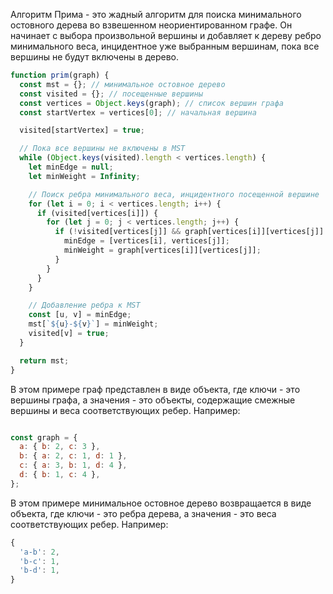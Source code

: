 Алгоритм Прима - это жадный алгоритм для поиска минимального остовного дерева во взвешенном неориентированном графе. Он начинает с выбора произвольной вершины и добавляет к дереву ребро минимального веса, инцидентное уже выбранным вершинам, пока все вершины не будут включены в дерево.

```javascript
function prim(graph) {
  const mst = {}; // минимальное остовное дерево
  const visited = {}; // посещенные вершины
  const vertices = Object.keys(graph); // список вершин графа
  const startVertex = vertices[0]; // начальная вершина

  visited[startVertex] = true;

  // Пока все вершины не включены в MST
  while (Object.keys(visited).length < vertices.length) {
    let minEdge = null;
    let minWeight = Infinity;

    // Поиск ребра минимального веса, инцидентного посещенной вершине
    for (let i = 0; i < vertices.length; i++) {
      if (visited[vertices[i]]) {
        for (let j = 0; j < vertices.length; j++) {
          if (!visited[vertices[j]] && graph[vertices[i]][vertices[j]] < minWeight) {
            minEdge = [vertices[i], vertices[j]];
            minWeight = graph[vertices[i]][vertices[j]];
          }
        }
      }
    }

    // Добавление ребра к MST
    const [u, v] = minEdge;
    mst[`${u}-${v}`] = minWeight;
    visited[v] = true;
  }

  return mst;
}
```

В этом примере граф представлен в виде объекта, где ключи - это вершины графа, а значения - это объекты, содержащие смежные вершины и веса соответствующих ребер. Например:
```javascript

const graph = {
  a: { b: 2, c: 3 },
  b: { a: 2, c: 1, d: 1 },
  c: { a: 3, b: 1, d: 4 },
  d: { b: 1, c: 4 },
};
```

В этом примере минимальное остовное дерево возвращается в виде объекта, где ключи - это ребра дерева, а значения - это веса соответствующих ребер. Например:

```javascript
{
  'a-b': 2,
  'b-c': 1,
  'b-d': 1,
}
```




